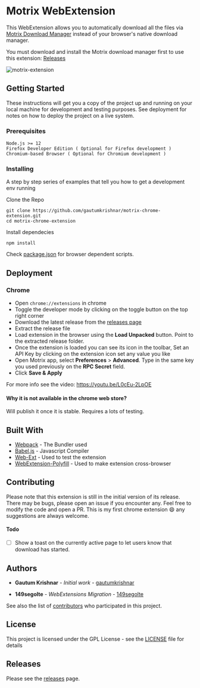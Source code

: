 # Motrix WebExtension

This WebExtension allows you to automatically download all the files via [Motrix Download Manager](https://motrix.app/) instead of your browser's native download manager.

You must download and install the Motrix download manager first to use this extension: [Releases](https://github.com/agalwood/Motrix/releases/latest)

![motrix-extension](https://user-images.githubusercontent.com/8397274/71557256-bed84a80-2a69-11ea-98d9-f2f20d2a0065.gif)


## Getting Started

These instructions will get you a copy of the project up and running on your local machine for development and testing purposes. See deployment for notes on how to deploy the project on a live system.

### Prerequisites

```
Node.js >= 12
Firefox Developer Edition ( Optional for Firefox development ) 
Chromium-based Browser ( Optional for Chromium development )
```

### Installing

A step by step series of examples that tell you how to get a development env running

Clone the Repo

```
git clone https://github.com/gautumkrishnar/motrix-chrome-extension.git
cd motrix-chrome-extension
```

Install dependecies

```
npm install
```

Check [package.json](package.json) for browser dependent scripts.

## Deployment

### Chrome
* Open `chrome://extensions` in chrome
* Toggle the developer mode by clicking on the toggle button on the top right corner
* Download the latest release from the [releases page](https://github.com/gautamkrishnar/motrix-chrome-extension/releases/latest) 
* Extract the release file
* Load extension in the browser using the **Load Unpacked** button. Point to the extracted release folder.
* Once the extension is loaded you can see its icon in the toolbar, Set an API Key by clicking on the extension icon set any value you like
* Open Motrix app, select **Preferences** > **Advanced**. Type in the same key you used previously on the **RPC Secret** field.
* Click **Save & Apply**

For more info see the video: https://youtu.be/L0cEu-2LpOE

#### Why it is not available in the chrome web store?
Will publish it once it is stable. Requires a lots of testing.

## Built With

* [Webpack](http://www.webpack.js.org/) - The Bundler used
* [Babel.js](https://babeljs.io/) - Javascript Compiler
* [Web-Ext](https://github.com/mozilla/web-ext) - Used to test the extension
* [WebExtension-Polyfill](https://github.com/mozilla/webextension-polyfill) - Used to make extension cross-browser

## Contributing

Please note that this extension is still in the initial version of its release. There may be bugs, please open an issue 
if you encounter any. Feel free to modify the code and open a PR. This is my first chrome extension :smile:
any suggestions are always welcome.

#### Todo
- [ ] Show a toast on the currently active page to let users know that download has started.

## Authors

* **Gautum Krishnar** - *Initial work* - [gautumkrishnar](https://github.com/gautumkrishnar)

* **149segolte** - *WebExtensions Migration* - [149segolte](https://github.com/149segolte)

See also the list of [contributors](https://github.com/your/project/contributors) who participated in this project.

## License

This project is licensed under the GPL License - see the [LICENSE](LICENSE) file for details

## Releases
Please see the [releases](https://github.com/gautamkrishnar/motrix-chrome-extension/releases/latest) page.
